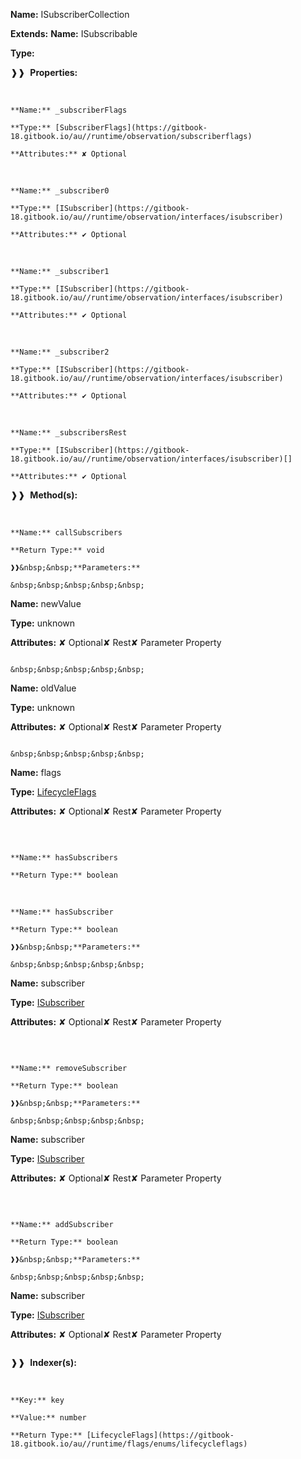 **Name:** ISubscriberCollection

**Extends:** **Name:** ISubscribable

**Type:**

❱❱&nbsp;&nbsp;**Properties:**

&nbsp;&nbsp;&nbsp;&nbsp;&nbsp;
```
**Name:** _subscriberFlags

**Type:** [SubscriberFlags](https://gitbook-18.gitbook.io/au//runtime/observation/subscriberflags)

**Attributes:** ✘ Optional

```

&nbsp;&nbsp;&nbsp;&nbsp;&nbsp;
```
**Name:** _subscriber0

**Type:** [ISubscriber](https://gitbook-18.gitbook.io/au//runtime/observation/interfaces/isubscriber)

**Attributes:** ✔ Optional

```

&nbsp;&nbsp;&nbsp;&nbsp;&nbsp;
```
**Name:** _subscriber1

**Type:** [ISubscriber](https://gitbook-18.gitbook.io/au//runtime/observation/interfaces/isubscriber)

**Attributes:** ✔ Optional

```

&nbsp;&nbsp;&nbsp;&nbsp;&nbsp;
```
**Name:** _subscriber2

**Type:** [ISubscriber](https://gitbook-18.gitbook.io/au//runtime/observation/interfaces/isubscriber)

**Attributes:** ✔ Optional

```

&nbsp;&nbsp;&nbsp;&nbsp;&nbsp;
```
**Name:** _subscribersRest

**Type:** [ISubscriber](https://gitbook-18.gitbook.io/au//runtime/observation/interfaces/isubscriber)[]

**Attributes:** ✔ Optional

```

❱❱&nbsp;&nbsp;**Method(s):**

&nbsp;&nbsp;&nbsp;&nbsp;&nbsp;
```
**Name:** callSubscribers

**Return Type:** void

❱❱&nbsp;&nbsp;**Parameters:**

&nbsp;&nbsp;&nbsp;&nbsp;&nbsp;
```
**Name:** newValue

**Type:** unknown

**Attributes:** ✘ Optional✘ Rest✘ Parameter Property

```

&nbsp;&nbsp;&nbsp;&nbsp;&nbsp;
```
**Name:** oldValue

**Type:** unknown

**Attributes:** ✘ Optional✘ Rest✘ Parameter Property

```

&nbsp;&nbsp;&nbsp;&nbsp;&nbsp;
```
**Name:** flags

**Type:** [LifecycleFlags](https://gitbook-18.gitbook.io/au//runtime/flags/enums/lifecycleflags)

**Attributes:** ✘ Optional✘ Rest✘ Parameter Property

```

```

&nbsp;&nbsp;&nbsp;&nbsp;&nbsp;
```
**Name:** hasSubscribers

**Return Type:** boolean

```

&nbsp;&nbsp;&nbsp;&nbsp;&nbsp;
```
**Name:** hasSubscriber

**Return Type:** boolean

❱❱&nbsp;&nbsp;**Parameters:**

&nbsp;&nbsp;&nbsp;&nbsp;&nbsp;
```
**Name:** subscriber

**Type:** [ISubscriber](https://gitbook-18.gitbook.io/au//runtime/observation/interfaces/isubscriber)

**Attributes:** ✘ Optional✘ Rest✘ Parameter Property

```

```

&nbsp;&nbsp;&nbsp;&nbsp;&nbsp;
```
**Name:** removeSubscriber

**Return Type:** boolean

❱❱&nbsp;&nbsp;**Parameters:**

&nbsp;&nbsp;&nbsp;&nbsp;&nbsp;
```
**Name:** subscriber

**Type:** [ISubscriber](https://gitbook-18.gitbook.io/au//runtime/observation/interfaces/isubscriber)

**Attributes:** ✘ Optional✘ Rest✘ Parameter Property

```

```

&nbsp;&nbsp;&nbsp;&nbsp;&nbsp;
```
**Name:** addSubscriber

**Return Type:** boolean

❱❱&nbsp;&nbsp;**Parameters:**

&nbsp;&nbsp;&nbsp;&nbsp;&nbsp;
```
**Name:** subscriber

**Type:** [ISubscriber](https://gitbook-18.gitbook.io/au//runtime/observation/interfaces/isubscriber)

**Attributes:** ✘ Optional✘ Rest✘ Parameter Property

```

```

❱❱&nbsp;&nbsp;**Indexer(s):**

&nbsp;&nbsp;&nbsp;&nbsp;&nbsp;
```
**Key:** key

**Value:** number

**Return Type:** [LifecycleFlags](https://gitbook-18.gitbook.io/au//runtime/flags/enums/lifecycleflags)

```


